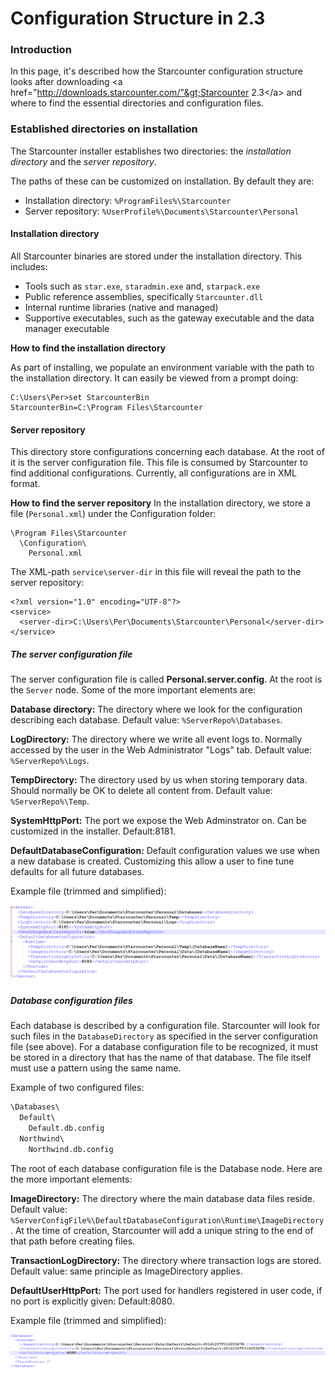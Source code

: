 # Configuration Structure in 2.3

### Introduction

In this page, it's described how the Starcounter configuration structure looks after downloading &lt;a href="http://downloads.starcounter.com/"&gt;Starcounter 2.3&lt;/a&gt; and where to find the essential directories and configuration files.

### Established directories on installation

The Starcounter installer establishes two directories: the _installation directory_ and the _server repository_.

The paths of these can be customized on installation. By default they are:

* Installation directory: `%ProgramFiles%\Starcounter`
* Server repository: `%UserProfile%\Documents\Starcounter\Personal`

#### Installation directory

All Starcounter binaries are stored under the installation directory. This includes:

* Tools such as `star.exe`, `staradmin.exe` and, `starpack.exe`
* Public reference assemblies, specifically `Starcounter.dll`
* Internal runtime libraries (native and managed)
* Supportive executables, such as the gateway executable and the data manager executable

**How to find the installation directory**

As part of installing, we populate an environment variable with the path to the installation directory. It can easily be viewed from a prompt doing:
```
C:\Users\Per>set StarcounterBin
StarcounterBin=C:\Program Files\Starcounter
```

#### Server repository

This directory store configurations concerning each database. At the root of it is the server configuration file. This file is consumed by Starcounter to find additional configurations. Currently, all configurations are in XML format.

**How to find the server repository**
In the installation directory, we store a file (`Personal.xml`) under the Configuration folder:

```
\Program Files\Starcounter
  \Configuration\
    Personal.xml
```

The XML-path `service\server-dir` in this file will reveal the path to the server repository:

```
<?xml version="1.0" encoding="UTF-8"?>
<service>
  <server-dir>C:\Users\Per\Documents\Starcounter\Personal</server-dir>
</service>
```

##### The server configuration file

The server configuration file is called **Personal.server.config**. At the root is the `Server` node. Some of the more important elements are:

**Database directory:**
The directory where we look for the configuration describing each database. Default value: <code>%ServerRepo%\Databases</code>.

**LogDirectory:**
The directory where we write all event logs to. Normally accessed by the user in the Web Administrator "Logs" tab. Default value: <code>%ServerRepo%\Logs</code>.

**TempDirectory:**
The directory used by us when storing temporary data. Should normally be OK to delete all content from. Default value: <code>%ServerRepo%\Temp</code>.

**SystemHttpPort:**
The port we expose the Web Adminstrator on. Can be customized in the installer. Default:8181.

**DefaultDatabaseConfiguration:**
Default configuration values we use when a new database is created. Customizing this allow a user to fine tune defaults for all future databases.

Example file (trimmed and simplified):

![example file](/assets/c326dc5e-c38e-11e6-8fd6-c095de9c6229-1024x246.png)

##### Database configuration files

Each database is described by a configuration file. Starcounter will look for such files in the `DatabaseDirectory` as specified in the server configuration file (see above). For a database configuration file to be recognized, it must be stored in a directory that has the name of that database. The file itself must use a pattern using the same name.

Example of two configured files:
```txt
\Databases\
  Default\
    Default.db.config
  Northwind\
    Northwind.db.config
```

The root of each database configuration file is the Database node. Here are the more important elements:

**ImageDirectory:**
The directory where the main database data files reside. Default value: <code>%ServerConfigFile%\DefaultDatabaseConfiguration\Runtime\ImageDirectory</code>. At the time of creation, Starcounter will add a unique string to the end of that path before creating files.

**TransactionLogDirectory:**
The directory where transaction logs are stored. Default value: same principle as ImageDirectory applies.

**DefaultUserHttpPort:**
The port used for handlers registered in user code, if no port is explicitly given: Default:8080.

Example file (trimmed and simplified):

![config files](/assets/0ea702a6-c391-11e6-9949-cd3876f30acb-1024x117.png)